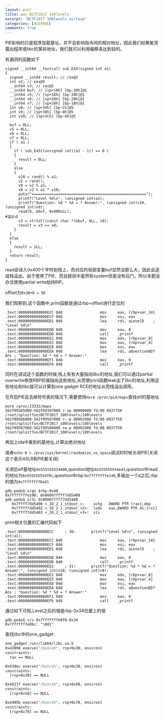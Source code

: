 ```yaml
---
layout: post
title: pwn BCTF2017 100levels
excerpt: "BCTF2017 100levels wirteup"
categories: [未完待续]
comments: true
---
```


PIE影响的只是程序加载基址，并不会影响指令间的相对地址，因此我们如果能泄露出程序或libc的某些地址，我们就可以利用偏移来达到目的。

有漏洞的函数如下
```
signed __int64 __fastcall sub_E43(signed int a1)
{
  signed __int64 result; // rax@2
  int v2; // eax@5
  __int64 v3; // rax@5
  __int64 buf; // [sp+10h] [bp-30h]@1
  __int64 v5; // [sp+18h] [bp-28h]@1
  __int64 v6; // [sp+20h] [bp-20h]@1
  __int64 v7; // [sp+28h] [bp-18h]@1
  int v8; // [sp+34h] [bp-Ch]@5
  int v9; // [sp+38h] [bp-8h]@5
  int v10; // [sp+3Ch] [bp-4h]@5

  buf = 0LL;
  v5 = 0LL;
  v6 = 0LL;
  v7 = 0LL;
  if ( a1 )
  {
    if ( sub_E43((unsigned int)(a1 - 1)) == 0 )
    {
      result = 0LL;
    }
    else
    {
      v10 = rand() % a1;
      v2 = rand();
      v9 = v2 % a1;
      v8 = v2 % a1 * v10;
      puts("====================================================");
      printf("Level %d\n", (unsigned int)a1);
      printf("Question: %d * %d = ? Answer:", (unsigned int)v10, (unsigned int)v9);
      read(0, &buf, 0x400uLL);															#溢出点
      v3 = strtol((const char *)&buf, 0LL, 10);
      result = v3 == v8;
    }
  }
  else
  {
    result = 1LL;
  }
  return result;
}
```
read会读入0x400个字符到栈上，而对应的局部变量buf显然没那么大，因此会造成栈溢出。由于使用了PIE，而且题目中虽然有system但是没有后门，所以本题没办法使用partial write劫持RIP。

offset为`0x30+8 = 56`

我们观察到,这个函数中,print函数是通过rbp+offset进行定位的
```
.text:0000000000000ECC 048                 mov     eax, [rbp+var_34]
.text:0000000000000ECF 048                 mov     esi, eax
.text:0000000000000ED1 048                 lea     rdi, aLevelD    ; "Level %d\n"
.text:0000000000000ED8 048                 mov     eax, 0
.text:0000000000000EDD 048                 call    _printf
.text:0000000000000EE2 048                 mov     edx, [rbp+var_8]
.text:0000000000000EE5 048                 mov     eax, [rbp+var_4]
.text:0000000000000EE8 048                 mov     esi, eax
.text:0000000000000EEA 048                 lea     rdi, aQuestionDD?Ans ; "Question: %d * %d = ? Answer:"
.text:0000000000000EF1 048                 mov     eax, 0
.text:0000000000000EF6 048                 call    _printf
```
同时在调试这个函数的时候,栈上有有大量指向libc的地址,我们可以通过partial overwrite修改RBP的值指向这些地址,从而使print函数leak出了libc的地址,利用这些地址和libc就可以计算到one gadget RCE的地址从而栈溢出调用。

在开启PIE且去掉符号表的情况下,需要使用`more /proc/pid/maps`查找elf的基地址
```
more /proc/23332/maps
562f09385000-562f09387000 r-xp 00000000 fd:00 8937750                    /root/sploitfun/BCTF2017_100levels/100levels
562f09586000-562f09587000 r--p 00001000 fd:00 8937750                    /root/sploitfun/BCTF2017_100levels/100levels
562f09587000-562f09588000 rw-p 00002000 fd:00 8937750                    /root/sploitfun/BCTF2017_100levels/100levels
```
再加上ida中看到的基地址,计算出绝对地址

或者`echo 0 > /proc/sys/kernel/randomize_va_space`调试的时候关闭PIE(关闭这个表示ASLR和PIE都关闭)

关闭后elf基地址`0x555555554000`,question地址`0x555555554e43`,question中read的地址为`0x555555554f0c`,question中rbp:`0x7fffffffe140`,多输出一个a之后,rbp的值为`0x7fffffff0a41`
```
gdb-peda$ x/gx $rbp-0x40
0x7fffffffe100:	0x00007ffff7dd5400
gdb-peda$ x/3i 0x00007ffff7dd5400
   0x7ffff7dd5400 <_IO_2_1_stdout_>:	xchg   DWORD PTR [rax],ebp
   0x7ffff7dd5402 <_IO_2_1_stdout_+2>:	lods   eax,DWORD PTR ds:[rsi]
   0x7ffff7dd5403 <_IO_2_1_stdout_+3>:	sti    
```

print相关位置的汇编代码如下
```
.text:0000000000000ECC     ; 30:       printf("Level %d\n", (unsigned int)a1);
.text:0000000000000ECC 048                 mov     eax, [rbp+var_34]
.text:0000000000000ECF 048                 mov     esi, eax
.text:0000000000000ED1 048                 lea     rdi, aLevelD    ; "Level %d\n"
.text:0000000000000ED8 048                 mov     eax, 0
.text:0000000000000EDD 048                 call    _printf
.text:0000000000000EE2     ; 31:       printf("Question: %d * %d = ? Answer:", (unsigned int)v10, (unsigned int)v9);
.text:0000000000000EE2 048                 mov     edx, [rbp+var_8]
.text:0000000000000EE5 048                 mov     eax, [rbp+var_4]
.text:0000000000000EE8 048                 mov     esi, eax
.text:0000000000000EEA 048                 lea     rdi, aQuestionDD?Ans ; "Question: %d * %d = ? Answer:"
.text:0000000000000EF1 048                 mov     eax, 0
.text:0000000000000EF6 048                 call    _printf
```
通过如下可知,Level之后的值是rbp-0x34位置上的值
```
gdb-peda$ x/s 0x7fffffffe0f0-0x34
0x7fffffffe0bc:	"\001"
```





查找libc中的one_gadget
```bash
one_gadget /usr/lib64/libc.so.6
0x43098 execve("/bin/sh", rsp+0x30, environ)
constraints:
  rax == NULL

0x430ec execve("/bin/sh", rsp+0x30, environ)
constraints:
  [rsp+0x30] == NULL

0xe821f execve("/bin/sh", rsp+0x50, environ)
constraints:
  [rsp+0x50] == NULL

0xe905b execve("/bin/sh", rsp+0x70, environ)
constraints:
  [rsp+0x70] == NULL

```
